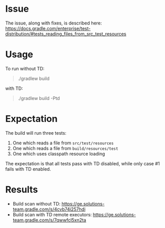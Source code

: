 # Issue

The issue, along with fixes, is described here: https://docs.gradle.com/enterprise/test-distribution/#tests_reading_files_from_src_test_resources

# Usage

To run without TD:

> ./gradlew build

with TD:

> ./gradlew build -Ptd

# Expectation

The build will run three tests:

1. One which reads a file from `src/test/resources`
2. One which reads a file from `build/resources/test`
3. One which uses classpath resource loading

The expectation is that all tests pass with TD disabled, while only case #1 fails with TD enabled.

# Results

* Build scan without TD: https://ge.solutions-team.gradle.com/s/4cvb74i257hdi
* Build scan with TD remote executors: https://ge.solutions-team.gradle.com/s/7qwwfcl5xn2ta
